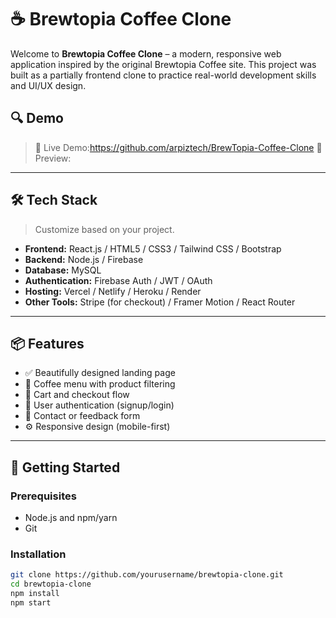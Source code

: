 # ☕ Brewtopia Coffee Clone

Welcome to **Brewtopia Coffee Clone** – a modern, responsive web application inspired by the original Brewtopia Coffee site. 
This project was built as a partially frontend clone to practice real-world development skills and UI/UX design.

## 🔍 Demo

> 🚀 Live Demo:https://github.com/arpiztech/BrewTopia-Coffee-Clone 
> 📸 Preview:

---
## 🛠️ Tech Stack

> Customize based on your project.

- **Frontend:** React.js / HTML5 / CSS3 / Tailwind CSS / Bootstrap
- **Backend:** Node.js / Firebase 
- **Database:** MySQL
- **Authentication:** Firebase Auth / JWT / OAuth
- **Hosting:** Vercel / Netlify / Heroku / Render
- **Other Tools:** Stripe (for checkout) / Framer Motion / React Router

---

## 📦 Features

- ✅ Beautifully designed landing page
- 🛒 Coffee menu with product filtering
- 🧾 Cart and checkout flow
- 🔐 User authentication (signup/login)
- 💬 Contact or feedback form
- ⚙️ Responsive design (mobile-first)

---

## 🚀 Getting Started

### Prerequisites

- Node.js and npm/yarn
- Git

### Installation

```bash
git clone https://github.com/yourusername/brewtopia-clone.git
cd brewtopia-clone
npm install
npm start
